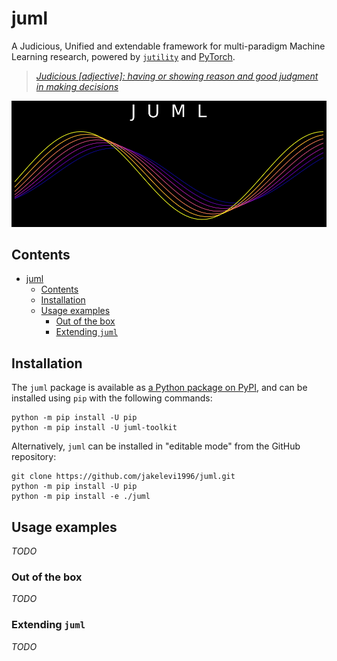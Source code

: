# juml

A Judicious, Unified and extendable framework for multi-paradigm Machine Learning research, powered by [`jutility`](https://github.com/jakelevi1996/jutility) and [PyTorch](https://pytorch.org/).

> *[Judicious [adjective]: having or showing reason and good judgment in making decisions](https://dictionary.cambridge.org/dictionary/english/judicious)*

![](scripts/img/logo_black.png)

## Contents

- [juml](#juml)
  - [Contents](#contents)
  - [Installation](#installation)
  - [Usage examples](#usage-examples)
    - [Out of the box](#out-of-the-box)
    - [Extending `juml`](#extending-juml)

## Installation

The `juml` package is available as [a Python package on PyPI](https://pypi.org/project/juml-toolkit/), and can be installed using `pip` with the following commands:

```
python -m pip install -U pip
python -m pip install -U juml-toolkit
```

Alternatively, `juml` can be installed in "editable mode" from the GitHub repository:

```
git clone https://github.com/jakelevi1996/juml.git
python -m pip install -U pip
python -m pip install -e ./juml
```

## Usage examples

*TODO*

### Out of the box

*TODO*

### Extending `juml`

*TODO*
